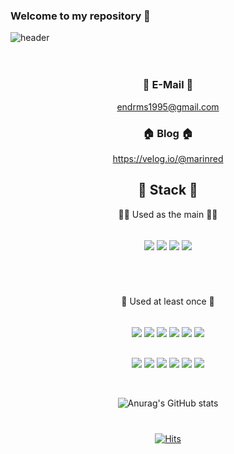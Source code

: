### Welcome to my repository 👋


![header](https://capsule-render.vercel.app/api?type=rounded&color=gradient&text=%20DongKeun%20Im%20&height=300&fontSize=100&textBg=true)
<br/>
<br/>
<br/>

<div align="center">

### 📧 E-Mail 📧

endrms1995@gmail.com


### 🏠 Blog 🏠

https://velog.io/@marinred

## 🔧 Stack 🔧

🧑‍💻 Used as the main 🧑‍💻  


<br/><img src="https://img.shields.io/badge/Python-3776AB?style=for-the-badge&logo=Python&logoColor=white" align='center'/>
<img src="https://img.shields.io/badge/django-092E20?style=for-the-badge&logo=django&logoColor=white" align='center'/>
<img src="https://img.shields.io/badge/django rest framework-092E20?style=for-the-badge&logo=&logoColor=white" align='center'/>
<img src="https://img.shields.io/badge/visual studio code-007ACC?style=for-the-badge&logo=Visual Studio Code&logoColor=white" align='center'/>  

 

#  
<br/>
<br/>
🧑‍ Used at least once  🧑‍

<br/>


<br/><img src="https://img.shields.io/badge/html5-E34F26?style=for-the-badge&logo=html5&logoColor=white" align='center'>
<img src="https://img.shields.io/badge/javascript-F7DF1E?style=for-the-badge&logo=javascript&logoColor=black" align='center'>
<img src="https://img.shields.io/badge/linux-FCC624?style=for-the-badge&logo=linux&logoColor=black" align='center'>
<img src="https://img.shields.io/badge/git-F05032?style=for-the-badge&logo=git&logoColor=white" align="center">
<img src="https://img.shields.io/badge/github-181717?style=for-the-badge&logo=github&logoColor=white" align='center'>
<img src="https://img.shields.io/badge/amazonaws-232F3E?style=for-the-badge&logo=amazonaws&logoColor=white" align="center">
 
<br/>
 
<img src="https://img.shields.io/badge/css-1572B6?style=for-the-badge&logo=css3&logoColor=white" align="center">
<img src="https://img.shields.io/badge/bootstrap-7952B3?style=for-the-badge&logo=bootstrap&logoColor=white" align="center">   
<img src="https://img.shields.io/badge/gunicorn-499848?style=for-the-badge&logo=gunicorn&logoColor=white" align="center">
<img src="https://img.shields.io/badge/postgresql-4169e1?style=for-the-badge&logo=postgresql&logoColor=white" align="center">
<img src="https://img.shields.io/badge/nginx-009639?style=for-the-badge&logo=nginx&logoColor=white" align="center">
<img src="https://img.shields.io/badge/Docker-2496ed?style=for-the-badge&logo=docker&logoColor=white" align="center">  
<br/>
<br/>
<br/>

![Anurag's GitHub stats](https://github-readme-stats.vercel.app/api?username=marinred&show_icons=true&theme=transparent)



#
[![Hits](https://hits.seeyoufarm.com/api/count/incr/badge.svg?url=https%3A%2F%2Fgithub.com%2Fgjbae1212%2Fmarinred&count_bg=%23C693FF&title_bg=%23555555&icon=whitesource.svg&icon_color=%23FFFFFF&title=hits&edge_flat=false)](https://hits.seeyoufarm.com)
 
 </div>
